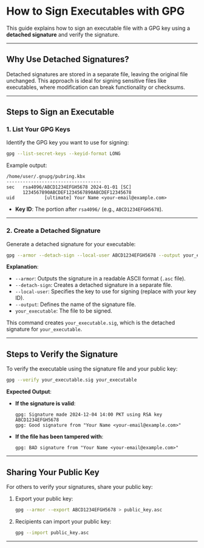 # How to Sign Executables with GPG

This guide explains how to sign an executable file with a GPG key using a **detached signature** and verify the signature.

---

## **Why Use Detached Signatures?**

Detached signatures are stored in a separate file, leaving the original file unchanged. This approach is ideal for signing sensitive files like executables, where modification can break functionality or checksums.

---

## **Steps to Sign an Executable**

### **1. List Your GPG Keys**
Identify the GPG key you want to use for signing:
```bash
gpg --list-secret-keys --keyid-format LONG
```

Example output:
```
/home/user/.gnupg/pubring.kbx
-----------------------------------
sec   rsa4096/ABCD1234EFGH5678 2024-01-01 [SC]
      1234567890ABCDEF1234567890ABCDEF12345678
uid           [ultimate] Your Name <your-email@example.com>
```

- **Key ID**: The portion after `rsa4096/` (e.g., `ABCD1234EFGH5678`).

---

### **2. Create a Detached Signature**
Generate a detached signature for your executable:
```bash
gpg --armor --detach-sign --local-user ABCD1234EFGH5678 --output your_executable.sig your_executable
```

**Explanation**:
- `--armor`: Outputs the signature in a readable ASCII format (`.asc` file).
- `--detach-sign`: Creates a detached signature in a separate file.
- `--local-user`: Specifies the key to use for signing (replace with your key ID).
- `--output`: Defines the name of the signature file.
- `your_executable`: The file to be signed.

This command creates `your_executable.sig`, which is the detached signature for `your_executable`.

---

## **Steps to Verify the Signature**

To verify the executable using the signature file and your public key:
```bash
gpg --verify your_executable.sig your_executable
```

**Expected Output**:
- **If the signature is valid**:
  ```
  gpg: Signature made 2024-12-04 14:00 PKT using RSA key ABCD1234EFGH5678
  gpg: Good signature from "Your Name <your-email@example.com>"
  ```
- **If the file has been tampered with**:
  ```
  gpg: BAD signature from "Your Name <your-email@example.com>"
  ```

---

## **Sharing Your Public Key**

For others to verify your signatures, share your public key:

1. Export your public key:
   ```bash
   gpg --armor --export ABCD1234EFGH5678 > public_key.asc
   ```

2. Recipients can import your public key:
   ```bash
   gpg --import public_key.asc
   ```

---
